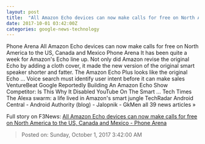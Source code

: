 ```yaml
---
layout: post
title:  "All Amazon Echo devices can now make calls for free on North America to the US, Canada and Mexico - Phone Arena"
date: 2017-10-01 03:42:00Z
categories: google-news-technology
---
```


Phone Arena All Amazon Echo devices can now make calls for free on North America to the US, Canada and Mexico Phone Arena It has been quite a week for Amazon's Echo line up. Not only did Amazon revise the original Echo by adding a cloth cover, it made the new version of the original smart speaker shorter and fatter. The Amazon Echo Plus looks like the original Echo ... Voice search must identify user intent before it can make sales VentureBeat Google Reportedly Building An Amazon Echo Show Competitor: Is This Why It Disabled YouTube On The Smart ... Tech Times The Alexa swarm: a life lived in Amazon's smart jungle TechRadar Android Central - Android Authority (blog) - Jalopnik - GkMen all 39 news articles »


Full story on F3News: [All Amazon Echo devices can now make calls for free on North America to the US, Canada and Mexico - Phone Arena](http://www.f3nws.com/n/PfG2q)

> Posted on: Sunday, October 1, 2017 3:42:00 AM
